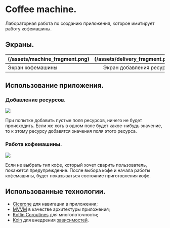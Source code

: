 # Coffee machine.

Лабораторная работа по созданию приложения, которое имитирует работу кофемашины.

## Экраны.

| (/assets/machine_fragment.png) | (/assets/delivery_fragment.png) |
|:-------------------------------|--------------------------------:|
| Экран кофемашины               |       Экран добавления ресурсов |

## Использование приложения.

### Добавление ресурсов.

![](/assets/delivery_fragment_actions.gif)

При попытке добавить пустые поля ресурсов, ничего не будет происходить. Если же хоть в одном поле
будет какое-нибудь значение, то к этому ресурсу добавятся значения поля этого ресурса.

### Работа кофемашины.

![](/assets/machine_fragment_action.gif)

Если не выбрать тип кофе, который хочет сварить пользователь, покажется предупреждение. После выбора
кофе и начала работы кофемашины, будет показываться состояние приготовления кофе.

## Использованные технологии.

- [Cicerone](https://github.com/terrakok/Cicerone) для навигации в приложении;
- [MVVM](https://habr.com/ru/companies/dataart/articles/272737/) в качестве архитектуры приложения;
- [Kotlin Coroutines](https://developer.android.com/kotlin/coroutines) для многопоточности;
- [Koin](https://insert-koin.io/) для внедрения [зависимостей](https://habr.com/ru/articles/350068/).